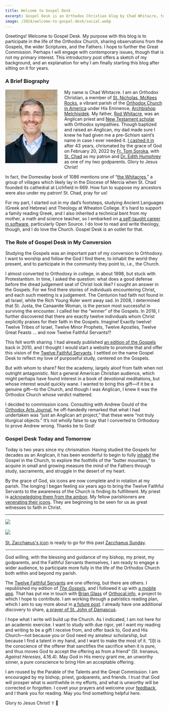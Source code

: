 ```yaml
---
title: Welcome to Gospel Desk
excerpt: Gospel Desk is an Orthodox Christian blog by Chad Whitacre, to participate in the life of the Church.
image: /2024/welcome-to-gospel-desk/social.webp
---
```


Greetings! Welcome to Gospel Desk. My purpose with this blog is to participate
in the life of the Orthodox Church, sharing observations from the Gospels, the
wider Scriptures, and the Fathers. I hope to further the Great Commission.
Perhaps I will engage with contemporary issues, though that is not my primary
interest. This introductory post offers a sketch of my background, and an
explanation for why I am finally starting this blog after sitting on it for
years.

### A Brief Biography

<div><a href="/about/chadwhitacre.jpg" style="display: block; float: left;
margin: 0 16pt 16pt 0 ! important; width: 33%;"><img
src="/about/chadwhitacre.small.jpg" style="margin: 0;"
></a></div>

My name is Chad Whitacre. I am an Orthodox Christian, a member of [St.
Nicholas, McKees Rocks](https://orthodoxpittsburgh.org/), a vibrant parish of
the [Orthodox Church in America](https://www.oca.org/) under His Eminence,
[Archbishop Melchisidek](https://www.ocadwpa.org/ourbishop). My father, [Rod
Whitacre](https://singinghome.com/), was an Anglican priest and [New Testament
scholar](https://whitacregreek.com/) with Orthodox sympathies. Though baptized
and raised an Anglican, my dad made sure I knew he had given me a pre-Schism
saint’s name in case I ever needed it. [I cashed it
in](https://www.ancientfaith.com/podcasts/aftodaylive/the_ups_and_downs_of_the_journey_to_orthodox_christianity)
after 43 years, chrismated by the grace of God on February 20, 2022 by [Fr. Tom
Soroka](https://www.ancientfaith.com/contributors/tom_soroka), with [St.
Chad](https://orthochristian.com/101836.html) as my patron and [Dr. Edith
Humphrey](https://edithmhumphrey.com/) as one of my two godparents. Glory to
Jesus Christ!

In fact, the Domesday book of 1086 mentions one of “[the
Whitacres](https://en.wikipedia.org/wiki/Nether_Whitacre),” a group of villages
which likely lay in the Diocese of Mercia when St. Chad founded its cathedral
at Lichfield in 669. How fun to suppose my ancestors were also under my patron!
St. Chad, pray for us!

For my part, I started out in my dad’s footsteps, studying Ancient Languages
(Greek and Hebrew) and Theology at Wheaton College. It's hard to support a
family reading Greek, and I also inherited a technical bent from my mother, a
math and science teacher, so I embarked on [a self-taught career in
software](https://chadwhitacre.com/), particularly Open Source. I do love to
read and write theology, though, and I do love the Church. Gospel Desk is an
outlet for that.

### The Role of Gospel Desk in My Conversion

Studying the Gospels was an important part of my conversion to Orthodoxy. I
want to worship and follow the God I find there, to inhabit the world they
present, and to participate in the community they point to, i.e., the Church.

I almost converted to Orthodoxy in college, in about 1998, but stuck with
Protestantism. In time, I asked the question: what does a good defense before
the dread judgement seat of Christ look like? I sought an answer in the
Gospels. For we find there stories of individuals encountering Christ, and each
such meeting is a judgement. The Centurion had faith not found in all Israel,
while the Rich Young Ruler went away sad. In 2008, I determined that St. Justa,
the Canaanite Woman, is the person most successful in surviving the encounter.
I called her the “winner” of the Gospels. In 2018, I further discovered that
there are exactly twelve individuals whom Christ explicitly praises for their
faith in the Gospels. Imagine! Exactly twelve! Twelve Tribes of Israel, Twelve
Minor Prophets, Twelve Apostles, Twelve Great Feasts ... and now Twelve
Faithful Servants!?

This felt worth sharing. I had already published [an edition of the
Gospels](/the-gospels/) back in 2010, and I thought I would start a website to
promote that and offer this vision of the [Twelve Faithful
Servants](/the-twelve-faithful-servants/). I settled on the name Gospel Desk to
reflect my love of purposeful study, centered on the Gospels.

But with whom to share? Not the academy, largely aloof from faith when not
outright antagonistic. Not a general American Christian audience, which might
perhaps have found interest in a book of devotional meditations, but whose
interest would quickly wane. I wanted to bring this gift—if it be a genuine
gift—to the Church, and though I was Anglican, I knew it was the Orthodox
Church whose verdict mattered.

I decided to commission icons. Consulting with Andrew Gould of the [Orthodox
Arts Journal](https://orthodoxartsjournal.org/), he off-handedly remarked that
what I had undertaken was “just an Anglican art project,” that these were “not
truly liturgical objects.” It’s not wholly false to say that I converted to
Orthodoxy to prove Andrew wrong. Thanks be to God!

### Gospel Desk Today and Tomorrow

Today is two years since my chrismation. Having studied the Gospels for decades
as an Anglican, it has been wonderful to begin to fully <u>inhabit</u> the
Gospel in the Church, to explore the foothills of the “butter mountain,” to
acquire in small and growing measure the mind of the Fathers through study,
sacraments, and struggle in the desert of my heart.

By the grace of God, six icons are now complete and in rotation at my parish.
The longing I began feeling six years ago to bring the Twelve Faithful Servants
to the awareness of the Church is finding its fulfillment. My priest is
[acknowledging them from the
ambon](https://www.facebook.com/watch/live/?ref=watch_permalink&v=1021074838986786&t=7401).
My fellow parishioners are [venerating their
icons](https://www.facebook.com/watch/live/?ref=watch_permalink&v=1021074838986786&t=7790).
They are beginning to be seen for us as great witnesses to faith in Christ.

---

<a href="./st-zacchaeus-on-tetrapod.jpg"><img src="./st-zacchaeus-on-tetrapod.640.jpg"></a>

<a href="./st-zacchaeus-with-holy-water.jpg"><img src="./st-zacchaeus-with-holy-water.640.jpg"></a>

<div class="caption"><a href="/the-twelve-faithful-servants/st-zacchaeus/">St.
Zacchaeus's icon</a> is ready to go for this past <a
href="https://www.oca.org/saints/lives/2024/02/18/1-sunday-of-zacchaeus">Zacchaeus
Sunday</a>.</div>

---

God willing, with the blessing and guidance of my bishop, my priest, my
godparents, and the Faithful Servants themselves, I am ready to engage a wider
audience, to participate more fully in the life of the Orthodox Church both
within and beyond my parish.

The [Twelve Faithful Servants](/the-twelve-faithful-servants/) are one
offering, but there are others. I republished my edition of [_The
Gospels_](/the-gospels), and I followed it up with [a mobile app](/app/). That
has put me in touch with [Brian Glass](https://parochianus.blog/) of
[Orthocal.info](https://orthocal.info/), a project to which I hope to
contribute. I am working through a patristics reading plan, which I aim to say
more about in [a future
post](https://github.com/gospeldesk/www.gospeldesk.org/issues/29). I already
have one additional discovery to share, [a prayer of St. John of
Damascus](https://github.com/gospeldesk/www.gospeldesk.org/issues/31).

I hope what I write will build up the Church. As I indicated, I am not here for
an academic exercise. I want to study with due rigor, yet I want my reading and
writing to be a gift I receive from, and offer back to, God and His Church—not
because you or God need my amateur scholarship, but because I find a talent in
my hand, and I want to make the most of it. “[I]t is the conscience of the
offerer that sanctifies the sacrifice when it is pure, and thus moves God to
accept the offering as from a friend” (St. Irenaeus, _Against Heresies_,
4.16.4). May God in His mercy grant me, an unworthy sinner, a pure conscience
to bring Him an acceptable offering.

I am roused by the Parable of the Talents and the Great Commission. I am
encouraged by my bishop, priest, godparents, and friends. I trust that God will
prosper what is worthwhile in my efforts, and what is unworthy will be
corrected or forgotten. I covet your prayers and welcome your
[feedback](mailto:chad@zetaweb.com), and I thank you for reading. May you find
something helpful here.

Glory to Jesus Christ! ☦️ 💃
